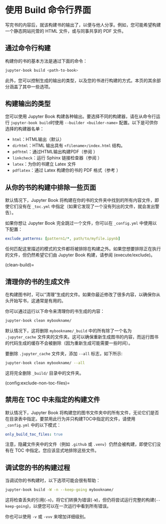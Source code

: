 # 使用 Build 命令行界面

写完书的内容后，就该构建书的输出了，以便与他人分享。例如，您可能希望构建一个静态网站托管的 HTML 文件，或与同事共享的 PDF 文件。

## 通过命令行构建

构建你的书的基本方法是通过下面的命令：

```bash
jupyter-book build <path-to-book>
```

此外，您可以控制生成的输出的类型，以及您的书进行构建的方式。本页的其余部分涵盖了其中一些选项。

## 构建输出的类型

您可以使用 Jupyter Book 构建各种输出。要选择不同的构建器，请在从命令行运行  `jupyter-book build`时使用 `--builder <builder-name>` 配置。以下是可供你选择的构建器名单：

- `html`：HTML输出（默认）
- `dirhtml`：HTML 输出具有 `<filename>/index.html` 结构。
- `pdfhtml`：通过HTML输出构建PDF（参阅 [](pdf:html)）
- `linkcheck`：运行 Sphinx 链接检查器（参阅 [](html:link-check)）
- `latex`：为你的书建立 Latex 文件
- `pdflatex`：通过 Latex 构建你的书的 PDF 格式（参考 [](pdf:latex)）

## 从你的书的构建中排除一些页面

默认情况下，Jupyter Book 将构建在你的书的文件夹中找到的所有内容文件，即使它们没有在 `_toc.yml` 中指定（如果它发现了一个没有列出的文件，就会发出警告）。

如果你想让 Jupyter Book 完全跳过一个文件，你可以在 `_config.yml` 中使用以下配置：

```yaml
exclude_patterns: [pattern1/*, path/to/myfile.ipynb]
```

任何匹配这里描述的模式的文件都将被排除在构建之外。如果您想要排除正在执行的文件，但仍然希望它们由 Jupyter Book 构建，请参阅 (execute/exclude)。

(clean-build)=
## 清理你的书的生成文件

在构建图书时，可以“清理”生成的文件。如果你最近修改了很多内容，以确保你从头开始写书，这通常是有用的。

你可以通过运行以下命令来清理你的书生成的内容：

```bash
jupyter-book clean mybookname/
```

默认情况下，这将删除 `mybookname/_build`  中的所有除了一个名为 `.jupyter_cache` 文件夹的文件夹。这可以确保重新生成图书的内容，而运行图书的代码生成的缓存不会被删除（因为重新生成可能需要一些时间）。

要删除 `.jupyter_cache` 文件夹，添加 `--all` 标志，如下所示:

```bash
jupyter-book clean mybookname/ --all
```

这将完全删除 `_build/` 目录中的文件夹。

(config:exclude-non-toc-files)=
## 禁用在 TOC 中未指定的构建文件

默认情况下，Jupyter Book 将构建您的图书文件夹中的所有文件，无论它们是否在目录表中指定。要禁用此行为并只构建TOC中指定的文件，请使用 `_config.yml` 中的以下模式：

```yaml
only_build_toc_files: true
```

注意，隐藏文件夹中的文件（例如 `.github` 或 `.venv`）仍然会被构建，即使它们没有在 TOC 中指定。您应该显式地排除这些文件。

## 调试您的书的构建过程

当调试你的书构建时，以下选项可能会很有帮助：

```bash
jupyter-book build -W -n --keep-going mybookname/
```

这将检查丢失的引用(`-n`)，将它们转换为错误(`-W`)，但仍将尝试运行完整的构建(`--keep-going`)，以便您可以在一次运行中看到所有错误。

你也可以使用 `-v` 或 `-vvv` 来增加详细级别。
